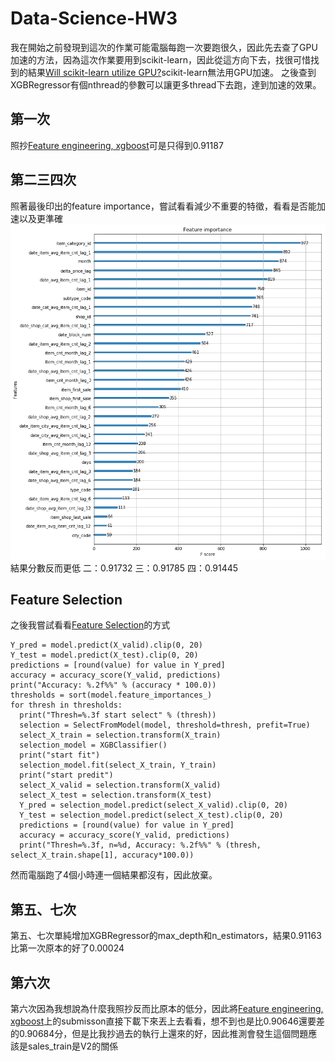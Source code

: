 # Data-Science-HW3
我在開始之前發現到這次的作業可能電腦每跑一次要跑很久，因此先去查了GPU加速的方法，因為這次作業要用到scikit-learn，因此從這方向下去，找很可惜找到的結果[Will scikit-learn utilize GPU?](https://stackoverflow.com/questions/41567895/will-scikit-learn-utilize-gpu)scikit-learn無法用GPU加速。
之後查到XGBRegressor有個nthread的參數可以讓更多thread下去跑，達到加速的效果。


## 第一次
照抄[Feature engineering, xgboost](https://www.kaggle.com/dhimananubhav/feature-engineering-xgboost)可是只得到0.91187

## 第二三四次
照著最後印出的feature importance，嘗試看看減少不重要的特徵，看看是否能加速以及更準確
![](features.png)
結果分數反而更低
二：0.91732
三：0.91785
四：0.91445

## Feature Selection
之後我嘗試看看[Feature Selection](https://machinelearningmastery.com/feature-importance-and-feature-selection-with-xgboost-in-python/)的方式
```
Y_pred = model.predict(X_valid).clip(0, 20)
Y_test = model.predict(X_test).clip(0, 20)
predictions = [round(value) for value in Y_pred]
accuracy = accuracy_score(Y_valid, predictions)
print("Accuracy: %.2f%%" % (accuracy * 100.0))
thresholds = sort(model.feature_importances_)
for thresh in thresholds:
  print("Thresh=%.3f start select" % (thresh))
  selection = SelectFromModel(model, threshold=thresh, prefit=True)
  select_X_train = selection.transform(X_train)
  selection_model = XGBClassifier()
  print("start fit")
  selection_model.fit(select_X_train, Y_train)
  print("start predit")
  select_X_valid = selection.transform(X_valid)
  select_X_test = selection.transform(X_test)
  Y_pred = selection_model.predict(select_X_valid).clip(0, 20)
  Y_test = selection_model.predict(select_X_test).clip(0, 20)
  predictions = [round(value) for value in Y_pred]
  accuracy = accuracy_score(Y_valid, predictions)
  print("Thresh=%.3f, n=%d, Accuracy: %.2f%%" % (thresh, select_X_train.shape[1], accuracy*100.0))
```
然而電腦跑了4個小時連一個結果都沒有，因此放棄。

## 第五、七次
第五、七次單純增加XGBRegressor的max_depth和n_estimators，結果0.91163比第一次原本的好了0.00024

## 第六次
第六次因為我想說為什麼我照抄反而比原本的低分，因此將[Feature engineering, xgboost](https://www.kaggle.com/dhimananubhav/feature-engineering-xgboost)上的submisson直接下載下來丟上去看看，想不到也是比0.90646還要差的0.90684分，但是比我抄過去的執行上還來的好，因此推測會發生這個問題應該是sales_train是V2的關係

